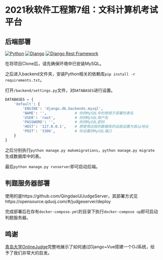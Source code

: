 # 2021秋软件工程第7组：文科计算机考试平台


## 后端部署
[![Python](https://img.shields.io/badge/python-3.8.10-red.svg?style=flat-square)](https://www.python.org/downloads/release/python-3810/)
[![Django](https://img.shields.io/badge/django-3.2.9-red.svg?style=flat-square)](https://www.djangoproject.com/)
[![Django Rest Framework](https://img.shields.io/badge/django_rest_framework-3.12.4-red.svg?style=flat-square)](http://www.django-rest-framework.org/)

在将项目Clone后，请先确保环境中已安装MySQL。

之后进入backend文件夹，安装Python相关的依赖库`pip install -r requirements.txt`。

打开`/backend/settings.py`文件，对`DATABASES`进行设置。

```python
DATABASES = {
    'default': {
        'ENGINE': 'django.db.backends.mysql',
        'NAME': '',				# 你的MySQL中的想用于部署的表名
        'USER': 'root',			# 你的MySQL用户名
        'PASSWORD': '',			# 你的MySQL密码
        'HOST': '127.0.0.1',	# 想使用远程的数据库的话就设置为其ip地址
        'POST': '3306',			# 你设置的MySQL端口
    }
}
```

之后分别执行`python manage.py makemigrations`，`python manage.py migrate`生成数据库中的表。

最后`python manage.py runserver`即可启动后端。



## 判题服务器部署

使用的是https://github.com/QingdaoU/JudgeServer，其部署方式见https://opensource.qduoj.com/#/judgeserver/deploy

完成部署后在存有`docker-compose.yml`的目录下执行`docker-compose up`即可启动判题服务器。



## 鸣谢

[青岛大学OnlineJudge](https://github.com/QingdaoU/OnlineJudge)完整地展示了如何通过Django+Vue搭建一个OJ系统，给予了我们非常大的启发。

